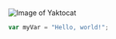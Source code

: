 # 
![Image of Yaktocat](https://octodex.github.com/images/yaktocat.png)
``` javascript
var myVar = "Hello, world!";
```
